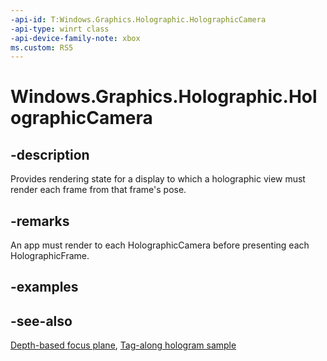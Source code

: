 ```yaml
---
-api-id: T:Windows.Graphics.Holographic.HolographicCamera
-api-type: winrt class
-api-device-family-note: xbox
ms.custom: RS5
---
```


<!-- Class syntax.
public class HolographicCamera : Windows.Graphics.Holographic.IHolographicCamera, Windows.Graphics.Holographic.Preview.IHolographicCamera2
-->

# Windows.Graphics.Holographic.HolographicCamera

## -description

Provides rendering state for a display to which a holographic view must render each frame from that frame's pose.

## -remarks

An app must render to each HolographicCamera before presenting each HolographicFrame.

## -examples

## -see-also

[Depth-based focus plane](https://github.com/Microsoft/Windows-universal-samples/tree/master/Samples/HolographicDepthBasedImageStabilization), [Tag-along hologram sample](https://github.com/Microsoft/Windows-universal-samples/tree/master/Samples/HolographicTagAlong)
